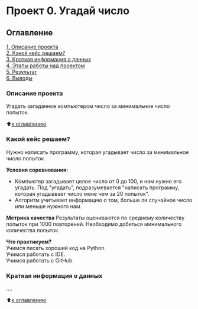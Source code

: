 # Проект 0. Угадай число

## Оглавление
[1. Описание проекта](https://github.com/VladkoBorziy/SFDS/blob/main/Game/README.md#Описание_проекта)\
[2. Какой кейс решаем?](https://github.com/VladkoBorziy/SFDS/blob/main/Game/README.md#Какой_кейс_решаем)\
[3. Краткая информация о данных](https://github.com/VladkoBorziy/SFDS/blob/main/Game/README.md#Краткая_информация_о_данных)\
[4. Этапы работы над проектом]()\
[5. Результат]()\
[6. Выводы]()

### Описание проекта
Угадать загаданное компьютером число за минимальное число попыток.

:arrow_up:[к оглавлению](https://github.com/VladkoBorziy/SFDS/blob/main/Game/README.md#Оглавление)


### Какой кейс решаем?
Нужно написать программу, которая угадывает число за минимальное число попыток

**Условия соревнования:**
- Компьютер загадывает целое число от 0 до 100, и нам нужно его угадать. Под "угадать", подразумевается "написать программу, которая угадыввает число мене чем за 20 попыток".
- Алгоритм учитывает информацию о том, больше ли случайное число или меньше нужного нам.

**Метрика качества**
Результаты оцениваются по среднему количеству попыток при 1000 повторений.  Необходимо добиться минимального количества попыток.

**Что практикуем?**\
Учимся писать хороший код на Python.\
Учимся работать с IDE.\
Учимся работать с GitHub.


### Краткая информация о данных
....

:arrow_up:[к оглавлению](https://github.com/VladkoBorziy/SFDS/blob/main/Game/README.md#Оглавление)